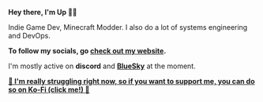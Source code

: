 **Hey there, I'm Up 👋🏻**

Indie Game Dev, Minecraft Modder.
I also do a lot of systems engineering and DevOps.



**To follow my socials, go [check out my website](https://upcraft.dev).**

I'm mostly active on **discord** and **[BlueSky](https://upcraft.dev/links/bluesky)** at the moment.



**[💜 I'm really struggling right now, so if you want to support me, you can do so on Ko-Fi (click me!) 💜](https://ko-fi.com/upcraftlp)**
